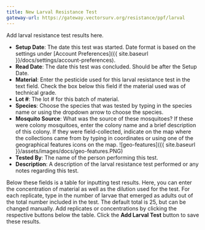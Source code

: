 ```yaml
---
title: New Larval Resistance Test
gateway-url: https://gateway.vectorsurv.org/resistance/ppf/larval
---
```

Add larval resistance test results here.

* **Setup Date**: The date this test was started. Date format is based on the settings under [Account Preferences]({{ site.baseurl }}/docs/settings/account-preferences).
* **Read Date**: The date this test was concluded. Should be after the Setup Date.
* **Material**: Enter the pesticide used for this larval resistance test in the text field. Check the box below this field if the material used was of technical grade.
* **Lot #**: The lot # for this batch of material.
* **Species**: Choose the species that was tested by typing in the species name or using the dropdown arrow to choose the species.
* **Mosquito Source**: What was the source of these mosquitoes? If these were colony mosquitoes, enter the colony name and a brief description of this colony. If they were field-collected, indicate on the map where the collections came from by typing in coordinates or using one of the geographical features icons on the map. ![geo-features]({{ site.baseurl }}/assets/images/docs/geo-features.PNG)
* **Tested By**: The name of the person performing this test.
* **Description**: A description of the larval resistance test performed or any notes regarding this test.

Below these fields is a table for inputting test results. Here, you can enter the concentration of material as well as the dilution used for the test. For each replicate, type in the number of larvae that emerged as adults out of the total number included in the test. The default total is 25, but can be changed manually. Add replicates or concentrations by clicking the respective buttons below the table. Click the **Add Larval Test** button to save these results.
